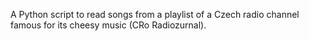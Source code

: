 A Python script to read songs from a playlist of a Czech radio channel famous for its cheesy music (CRo Radiozurnal).  
